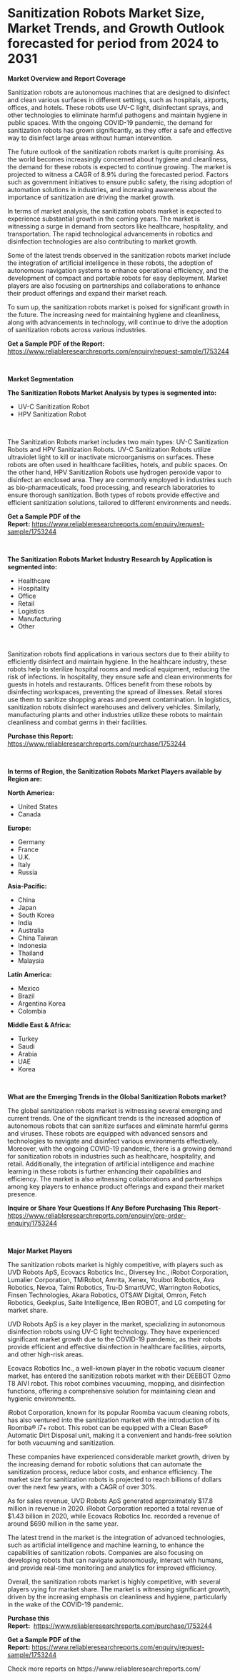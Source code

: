 <p><h1>Sanitization Robots Market Size, Market Trends, and Growth Outlook forecasted for period from 2024 to 2031</h1></p><p><strong>Market Overview and Report Coverage</strong></p>
<p><p>Sanitization robots are autonomous machines that are designed to disinfect and clean various surfaces in different settings, such as hospitals, airports, offices, and hotels. These robots use UV-C light, disinfectant sprays, and other technologies to eliminate harmful pathogens and maintain hygiene in public spaces. With the ongoing COVID-19 pandemic, the demand for sanitization robots has grown significantly, as they offer a safe and effective way to disinfect large areas without human intervention.</p><p>The future outlook of the sanitization robots market is quite promising. As the world becomes increasingly concerned about hygiene and cleanliness, the demand for these robots is expected to continue growing. The market is projected to witness a CAGR of 8.9% during the forecasted period. Factors such as government initiatives to ensure public safety, the rising adoption of automation solutions in industries, and increasing awareness about the importance of sanitization are driving the market growth.</p><p>In terms of market analysis, the sanitization robots market is expected to experience substantial growth in the coming years. The market is witnessing a surge in demand from sectors like healthcare, hospitality, and transportation. The rapid technological advancements in robotics and disinfection technologies are also contributing to market growth.</p><p>Some of the latest trends observed in the sanitization robots market include the integration of artificial intelligence in these robots, the adoption of autonomous navigation systems to enhance operational efficiency, and the development of compact and portable robots for easy deployment. Market players are also focusing on partnerships and collaborations to enhance their product offerings and expand their market reach.</p><p>To sum up, the sanitization robots market is poised for significant growth in the future. The increasing need for maintaining hygiene and cleanliness, along with advancements in technology, will continue to drive the adoption of sanitization robots across various industries.</p></p>
<p><strong>Get a Sample PDF of the Report:</strong> <a href="https://www.reliableresearchreports.com/enquiry/request-sample/1753244">https://www.reliableresearchreports.com/enquiry/request-sample/1753244</a></p>
<p>&nbsp;</p>
<p><strong>Market Segmentation</strong></p>
<p><strong>The Sanitization Robots Market Analysis by types is segmented into:</strong></p>
<p><ul><li>UV-C Sanitization Robot</li><li>HPV Sanitization Robot</li></ul></p>
<p>&nbsp;</p>
<p><p>The Sanitization Robots market includes two main types: UV-C Sanitization Robots and HPV Sanitization Robots. UV-C Sanitization Robots utilize ultraviolet light to kill or inactivate microorganisms on surfaces. These robots are often used in healthcare facilities, hotels, and public spaces. On the other hand, HPV Sanitization Robots use hydrogen peroxide vapor to disinfect an enclosed area. They are commonly employed in industries such as bio-pharmaceuticals, food processing, and research laboratories to ensure thorough sanitization. Both types of robots provide effective and efficient sanitization solutions, tailored to different environments and needs.</p></p>
<p><strong>Get a Sample PDF of the Report:</strong>&nbsp;<a href="https://www.reliableresearchreports.com/enquiry/request-sample/1753244">https://www.reliableresearchreports.com/enquiry/request-sample/1753244</a></p>
<p>&nbsp;</p>
<p><strong>The Sanitization Robots Market Industry Research by Application is segmented into:</strong></p>
<p><ul><li>Healthcare</li><li>Hospitality</li><li>Office</li><li>Retail</li><li>Logistics</li><li>Manufacturing</li><li>Other</li></ul></p>
<p>&nbsp;</p>
<p><p>Sanitization robots find applications in various sectors due to their ability to efficiently disinfect and maintain hygiene. In the healthcare industry, these robots help to sterilize hospital rooms and medical equipment, reducing the risk of infections. In hospitality, they ensure safe and clean environments for guests in hotels and restaurants. Offices benefit from these robots by disinfecting workspaces, preventing the spread of illnesses. Retail stores use them to sanitize shopping areas and prevent contamination. In logistics, sanitization robots disinfect warehouses and delivery vehicles. Similarly, manufacturing plants and other industries utilize these robots to maintain cleanliness and combat germs in their facilities.</p></p>
<p><strong>Purchase this Report:</strong>&nbsp; <a href="https://www.reliableresearchreports.com/purchase/1753244">https://www.reliableresearchreports.com/purchase/1753244</a></p>
<p>&nbsp;</p>
<p><strong>In terms of Region, the Sanitization Robots Market Players available by Region are:</strong></p>
<p>
    <p> <strong> North America: </strong>
        <ul>
            <li>United States</li>
            <li>Canada</li>
        </ul>
        </p> 
    <p> <strong> Europe: </strong>
        <ul>
            <li>Germany</li>
            <li>France</li>
            <li>U.K.</li>
            <li>Italy</li>
            <li>Russia</li>
        </ul>
        </p> 
    <p> <strong> Asia-Pacific: </strong>
        <ul>
            <li>China</li>
            <li>Japan</li>
            <li>South Korea</li>
            <li>India</li>
            <li>Australia</li>
            <li>China Taiwan</li>
            <li>Indonesia</li>
            <li>Thailand</li>
            <li>Malaysia</li>
        </ul>
        </p> 
    <p> <strong> Latin America: </strong>
        <ul>
            <li>Mexico</li>
            <li>Brazil</li>
            <li>Argentina Korea</li>
            <li>Colombia</li>
        </ul>
        </p> 
    <p> <strong> Middle East & Africa: </strong>
        <ul>
            <li>Turkey</li>
            <li>Saudi</li>
            <li>Arabia</li>
            <li>UAE</li>
            <li>Korea</li>
        </ul>
    </p>
    </p>
<p>&nbsp;</p>
<p><strong>What are the Emerging Trends in the Global Sanitization Robots market?</strong></p>
<p><p>The global sanitization robots market is witnessing several emerging and current trends. One of the significant trends is the increased adoption of autonomous robots that can sanitize surfaces and eliminate harmful germs and viruses. These robots are equipped with advanced sensors and technologies to navigate and disinfect various environments effectively. Moreover, with the ongoing COVID-19 pandemic, there is a growing demand for sanitization robots in industries such as healthcare, hospitality, and retail. Additionally, the integration of artificial intelligence and machine learning in these robots is further enhancing their capabilities and efficiency. The market is also witnessing collaborations and partnerships among key players to enhance product offerings and expand their market presence.</p></p>
<p><strong>Inquire or Share Your Questions If Any Before Purchasing This Report</strong>- <a href="https://www.reliableresearchreports.com/enquiry/pre-order-enquiry/1753244">https://www.reliableresearchreports.com/enquiry/pre-order-enquiry/1753244</a></p>
<p>&nbsp;</p>
<p><strong>Major Market Players</strong></p>
<p><p>The sanitization robots market is highly competitive, with players such as UVD Robots ApS, Ecovacs Robotics Inc., Diversey Inc., iRobot Corporation, Lumalier Corporation, TMiRobot, Amrita, Xenex, Youibot Robotics, Ava Robotics, Nevoa, Taimi Robotics, Tru-D SmartUVC, Warrington Robotics, Finsen Technologies, Akara Robotics, OTSAW Digital, Omron, Fetch Robotics, Geekplus, Saite Intelligence, IBen ROBOT, and LG competing for market share.</p><p>UVD Robots ApS is a key player in the market, specializing in autonomous disinfection robots using UV-C light technology. They have experienced significant market growth due to the COVID-19 pandemic, as their robots provide efficient and effective disinfection in healthcare facilities, airports, and other high-risk areas.</p><p>Ecovacs Robotics Inc., a well-known player in the robotic vacuum cleaner market, has entered the sanitization robots market with their DEEBOT Ozmo T8 AIVI robot. This robot combines vacuuming, mopping, and disinfection functions, offering a comprehensive solution for maintaining clean and hygienic environments.</p><p>iRobot Corporation, known for its popular Roomba vacuum cleaning robots, has also ventured into the sanitization market with the introduction of its Roomba® i7+ robot. This robot can be equipped with a Clean Base® Automatic Dirt Disposal unit, making it a convenient and hands-free solution for both vacuuming and sanitization.</p><p>These companies have experienced considerable market growth, driven by the increasing demand for robotic solutions that can automate the sanitization process, reduce labor costs, and enhance efficiency. The market size for sanitization robots is projected to reach billions of dollars over the next few years, with a CAGR of over 30%.</p><p>As for sales revenue, UVD Robots ApS generated approximately $17.8 million in revenue in 2020. iRobot Corporation reported a total revenue of $1.43 billion in 2020, while Ecovacs Robotics Inc. recorded a revenue of around $690 million in the same year.</p><p>The latest trend in the market is the integration of advanced technologies, such as artificial intelligence and machine learning, to enhance the capabilities of sanitization robots. Companies are also focusing on developing robots that can navigate autonomously, interact with humans, and provide real-time monitoring and analytics for improved efficiency.</p><p>Overall, the sanitization robots market is highly competitive, with several players vying for market share. The market is witnessing significant growth, driven by the increasing emphasis on cleanliness and hygiene, particularly in the wake of the COVID-19 pandemic.</p></p>
<p><strong>Purchase this Report:</strong>&nbsp;&nbsp;<a href="https://www.reliableresearchreports.com/purchase/1753244">https://www.reliableresearchreports.com/purchase/1753244</a></p>
<p></p>
<p><strong>Get a Sample PDF of the Report:</strong>&nbsp;<a href="https://www.reliableresearchreports.com/enquiry/request-sample/1753244">https://www.reliableresearchreports.com/enquiry/request-sample/1753244</a></p>
<p>Check more reports on https://www.reliableresearchreports.com/</p>